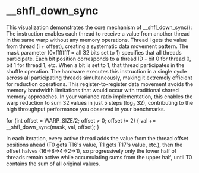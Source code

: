 
# __shfl_down_sync


This visualization demonstrates the core mechanism of __shfl_down_sync():
The instruction enables each thread to receive a value from another thread in the same warp without any memory operations. Thread i gets the value from thread (i + offset), creating a systematic data movement pattern.
The mask parameter (0xffffffff = all 32 bits set to 1) specifies that all threads participate. Each bit position corresponds to a thread ID - bit 0 for thread 0, bit 1 for thread 1, etc. When a bit is set to 1, that thread participates in the shuffle operation.
The hardware executes this instruction in a single cycle across all participating threads simultaneously, making it extremely efficient for reduction operations. This register-to-register data movement avoids the memory bandwidth limitations that would occur with traditional shared memory approaches.
In your variance ratio implementation, this enables the warp reduction to sum 32 values in just 5 steps (log₂ 32), contributing to the high throughput performance you observed in your benchmarks.


for (int offset = WARP_SIZE/2; offset > 0; offset /= 2) {
        val += __shfl_down_sync(mask, val, offset);
    }

In each iteration, every active thread adds the value from the thread offset positions ahead (T0 gets T16's value, T1 gets T17's value, etc.), then the offset halves (16→8→4→2→1), so progressively only the lower half of threads remain active while accumulating sums from the upper half, until T0 contains the sum of all original values.
